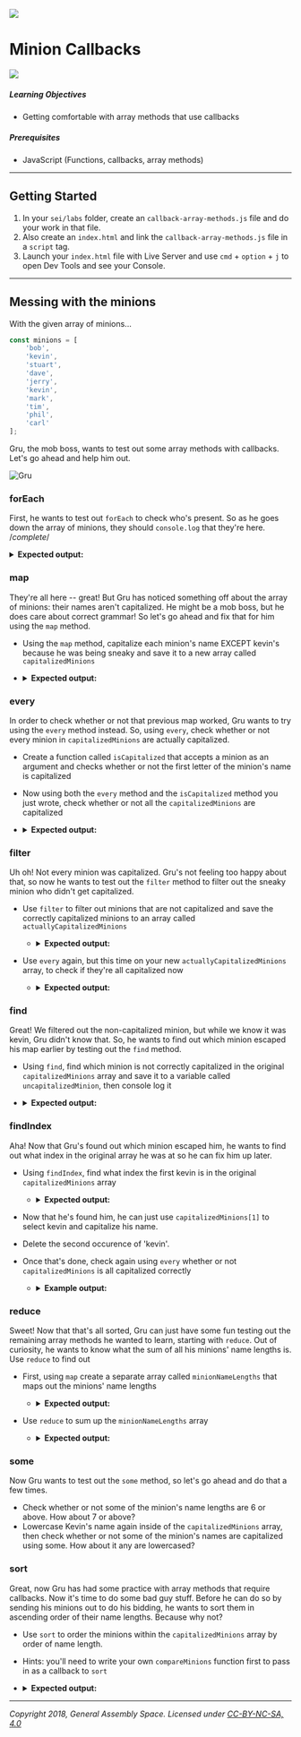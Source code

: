 ![](/ga_cog.png)

# Minion Callbacks

![](https://cdn-images-1.medium.com/max/1200/1*tv6jdV17yusTsuzgxPz0Aw.jpeg)

##### Learning Objectives

-   Getting comfortable with array methods that use callbacks

##### Prerequisites

-   JavaScript (Functions, callbacks, array methods)

---

## Getting Started

1. In your `sei/labs` folder, create an `callback-array-methods.js` file and do your work in that file. 
2. Also create an `index.html` and link the `callback-array-methods.js` file in a `script` tag. 
3. Launch your `index.html` file with Live Server and use `cmd` + `option` + `j` to open Dev Tools and see your Console. 

---

## Messing with the minions

With the given array of minions...

```js
const minions = [
	'bob',
	'kevin',
	'stuart',
	'dave',
	'jerry',
	'kevin',
	'mark',
	'tim',
	'phil',
	'carl'
];
```

Gru, the mob boss, wants to test out some array methods with callbacks. Let's go ahead and help him out.

![Gru](https://media.giphy.com/media/fYl6op4uTBUBy/giphy.gif)

### forEach

First, he wants to test out `forEach` to check who's present. So as he goes down the array of minions, they should `console.log` that they're here.
/*complete*/
<details><summary><strong>Expected output:</strong></summary><p>
  
   ```js
   bob - here
   kevin - here 
   stuart - here
   // and so on and so forth all the way down to carl
   ```
  
 </p></details>
 
### map

They're all here -- great! But Gru has noticed something off about the array of minions: their names aren't capitalized. He might be a mob boss, but he does care about correct grammar! So let's go ahead and fix that for him using the `map` method.

-   Using the `map` method, capitalize each minion's name EXCEPT kevin's because he was being sneaky and save it to a new array called `capitalizedMinions`
-   <details><summary><strong>Expected output:</strong></summary><p>

    ```js
    Bob;
    kevin;
    Stuart;
    // and so on and so forth all the way down to Carl
    ```

     </p></details>

### every

In order to check whether or not that previous map worked, Gru wants to try using the `every` method instead. So, using `every`, check whether or not every minion in `capitalizedMinions` are actually capitalized.

-   Create a function called `isCapitalized` that accepts a minion as an argument and checks whether or not the first letter of the minion's name is capitalized
-   Now using both the `every` method and the `isCapitalized` method you just wrote, check whether or not all the `capitalizedMinions` are capitalized
-   <details><summary><strong>Expected output:</strong></summary><p>

    ```js
    false;
    ```

     </p></details>

### filter

Uh oh! Not every minion was capitalized. Gru's not feeling too happy about that, so now he wants to test out the `filter` method to filter out the sneaky minion who didn't get capitalized.

-   Use `filter` to filter out minions that are not capitalized and save the correctly capitalized minions to an array called `actuallyCapitalizedMinions`

    -   <details><summary><strong>Expected output:</strong></summary><p>

        ```js
        // if you console.log actuallyCapitalizedMinions, kevin should be gone and you should see..
        Bob;
        Stuart;
        Dave;
        // and so on and so forth all the way down to Carl
        ```

     </p></details>

-   Use `every` again, but this time on your new `actuallyCapitalizedMinions` array, to check if they're all capitalized now

    -   <details><summary><strong>Expected output:</strong></summary><p>

        ```js
        true;
        ```

        </p></details>

### find

Great! We filtered out the non-capitalized minion, but while we know it was kevin, Gru didn't know that. So, he wants to find out which minion escaped his map earlier by testing out the `find` method.

-   Using `find`, find which minion is not correctly capitalized in the original `capitalizedMinions` array and save it to a variable called `uncapitalizedMinion`, then console log it
-   <details><summary><strong>Expected output:</strong></summary><p>

    ```js
    kevin;
    ```

     </p></details>

### findIndex

Aha! Now that Gru's found out which minion escaped him, he wants to find out what index in the original array he was at so he can fix him up later.

-   Using `findIndex`, find what index the first kevin is in the original `capitalizedMinions` array

    -   <details><summary><strong>Expected output:</strong></summary><p>

        ```js
        1;
        ```

         </p></details>

-   Now that he's found him, he can just use `capitalizedMinions[1]` to select kevin and capitalize his name. 
-   Delete the second occurence of 'kevin'. 
-   Once that's done, check again using `every` whether or not `capitalizedMinions` is all capitalized correctly

    -   <details><summary><strong>Example output:</strong></summary><p>

        ```js
        true;
        ```

         </p></details>

### reduce

Sweet! Now that that's all sorted, Gru can just have some fun testing out the remaining array methods he wanted to learn, starting with `reduce`. Out of curiosity, he wants to know what the sum of all his minions' name lengths is. Use `reduce` to find out

-   First, using `map` create a separate array called `minionNameLengths` that maps out the minions' name lengths

    -   <details><summary><strong>Expected output:</strong></summary><p>

             ```js
             // if you console logged minionNameLengths, you should get
            [3, 5, 6, 4, 5, 4, 3, 4, 4]
             ```

           </p></details>

-   Use `reduce` to sum up the `minionNameLengths` array

    -   <details><summary><strong>Expected output:</strong></summary><p>

        ```js
        // the sum should be 38
        ```

        </p></details>

### some

Now Gru wants to test out the `some` method, so let's go ahead and do that a few times.

-   Check whether or not some of the minion's name lengths are 6 or above. How about 7 or above?
-   Lowercase Kevin's name again inside of the `capitalizedMinions` array, then check whether or not some of the minion's names are capitalized using some. How about it any are lowercased?

### sort

Great, now Gru has had some practice with array methods that require callbacks. Now it's time to do some bad guy stuff. Before he can do so by sending his minions out to do his bidding, he wants to sort them in ascending order of their name lengths. Because why not?

-   Use `sort` to order the minions within the `capitalizedMinions` array by order of name length.
-   Hints: you'll need to write your own `compareMinions` function first to pass in as a callback to `sort`
-   <details><summary><strong>Expected output:</strong></summary><p>

    ```js
    // if you console log capitalizedMinions after sorting, you should get
    [
    	'Bob',
    	'Tim',
    	'Dave',
    	'Mark',
    	'Phil',
    	'Carl',
    	'kevin',
    	'Jerry',
    	'Stuart'
    ];
    ```

 </p></details>

---

_Copyright 2018, General Assembly Space. Licensed under [CC-BY-NC-SA, 4.0](https://creativecommons.org/licenses/by-nc-sa/4.0/)_
